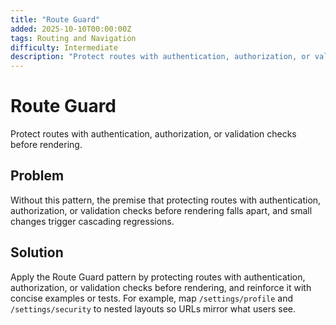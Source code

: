 ```yaml
---
title: "Route Guard"
added: 2025-10-10T00:00:00Z
tags: Routing and Navigation
difficulty: Intermediate
description: "Protect routes with authentication, authorization, or validation checks before rendering."
---
```

# Route Guard

Protect routes with authentication, authorization, or validation checks before rendering.

## Problem

Without this pattern, the premise that protecting routes with authentication, authorization, or validation checks before rendering falls apart, and small changes trigger cascading regressions.

## Solution

Apply the Route Guard pattern by protecting routes with authentication, authorization, or validation checks before rendering, and reinforce it with concise examples or tests. For example, map `/settings/profile` and `/settings/security` to nested layouts so URLs mirror what users see.
